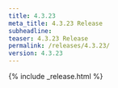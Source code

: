 ```yaml
---
title: 4.3.23
meta_title: 4.3.23 Release
subheadline: 
teaser: 4.3.23 Release
permalink: /releases/4.3.23/
version: 4.3.23
---
```


{% include _release.html %}

